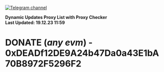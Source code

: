 [![Telegram channel](https://img.shields.io/endpoint?url=https://runkit.io/damiankrawczyk/telegram-badge/branches/master?url=https://t.me/n4z4v0d)](https://t.me/n4z4v0d) 

**Dynamic Updates Proxy List with Proxy Checker**  
**Last Updated: 19.12.23 11:59**

# DONATE (_any evm_) - 0xDEADf12DE9A24b47Da0a43E1bA70B8972F5296F2
